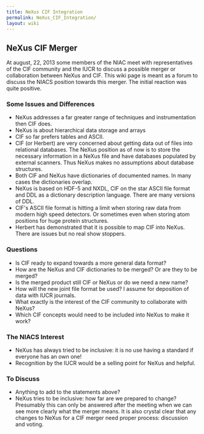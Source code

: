 ```yaml
---
title: NeXus CIF Integration
permalink: NeXus_CIF_Integration/
layout: wiki
---
```


NeXus CIF Merger
----------------

At august, 22, 2013 some members of the NIAC meet with representatives
of the CIF community and the IUCR to discuss a possible merger or
collaboration between NeXus and CIF. This wiki page is meant as a forum
to discuss the NIACS position towards this merger. The initial reaction
was quite positive.

### Some Issues and Differences

-   NeXus addresses a far greater range of techniques and
    instrumentation then CIF does.
-   NeXus is about hierarchical data storage and arrays
-   CIF so far prefers tables and ASCII.
-   CIF (or Herbert) are very concerned about getting data out of files
    into relational databases. The NeXus position as of now is to store
    the necessary information in a NeXus file and have databases
    populated by external scanners. Thus NeXus makes no assumptions
    about database structures.
-   Both CIF and NeXus have dictionaries of documented names. In many
    cases the dictionaries overlap.
-   NeXus is based on HDF-5 and NXDL, CIF on the star ASCII file format
    and DDL as a dictionary description language. There are many
    versions of DDL.
-   CIF's ASCII file format is hitting a limit when storing raw data
    from modern high speed detectors. Or sometimes even when storing
    atom positions for huge protein structures.
-   Herbert has demonstrated that it is possible to map CIF into NeXus.
    There are issues but no real show stoppers.

### Questions

-   Is CIF ready to expand towards a more general data format?
-   How are the NeXus and CIF dictionaries to be merged? Or are they to
    be merged?
-   Is the merged product still CIF or NeXus or do we need a new name?
-   How will the new joint file format be used? I assume for deposition
    of data with IUCR journals.
-   What exactly is the interest of the CIF community to collaborate
    with NeXus?
-   Which CIF concepts would need to be included into NeXus to make it
    work?

### The NIACS Interest

-   NeXus has always tried to be inclusive: it is no use having a
    standard if everyone has an own one!
-   Recognition by the IUCR would be a selling point for NeXus and
    helpful.

### To Discuss

-   Anything to add to the statements above?
-   NeXus tries to be inclusive: how far are we prepared to change?
    Presumably this can only be answered after the meeting when we can
    see more clearly what the merger means. It is also crystal clear
    that any changes to NeXus for a CIF merger need proper process:
    discussion and voting.

